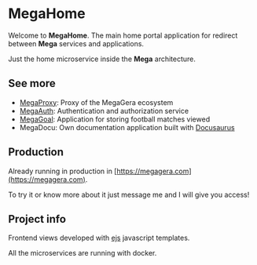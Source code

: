 # MegaHome

Welcome to **MegaHome**. The main home portal application for redirect between **Mega** services and applications.

Just the home microservice inside the **Mega** architecture.

## See more

- [MegaProxy](https://github.com/MegaGera/MegaProxy): Proxy of the MegaGera ecosystem
- [MegaAuth](https://github.com/MegaGera/MegaAuth): Authentication and authorization service
- [MegaGoal](https://github.com/MegaGera/MegaGoal): Application for storing football matches viewed
- MegaDocu: Own documentation application built with [Docusaurus](https://docusaurus.io/)

## Production

Already running in production in [https://megagera.com](https://megagera.com).

To try it or know more about it just message me and I will give you access!

## Project info

Frontend views developed with [ejs](https://ejs.co/) javascript templates.

All the microservices are running with docker.